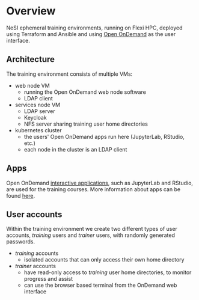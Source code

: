# Overview

NeSI ephemeral training environments, running on Flexi HPC, deployed using Terraform and Ansible and using [Open OnDemand](https://osc.github.io/ood-documentation/latest/index.html) as the user interface.

## Architecture

The training environment consists of multiple VMs:

- web node VM
    * running the Open OnDemand web node software
    * LDAP client
- services node VM
    * LDAP server
    * Keycloak
    * NFS server sharing training user home directories
- kubernetes cluster
    * the users' Open OnDemand apps run here (JupyterLab, RStudio, etc.)
    * each node in the cluster is an LDAP client

## Apps

Open OnDemand [interactive applications](https://osc.github.io/ood-documentation/latest/index.html), such as JupyterLab and RStudio, are used for the training courses. More information about apps can be found [here](apps/index.md).

## User accounts

Within the training environment we create two different types of user accounts, *training* users and *trainer* users, with randomly generated passwords.

- *training* accounts
    * isolated accounts that can only access their own home directory
- *trainer* accounts
    * have read-only access to *training* user home directories, to monitor progress and assist
    * can use the browser based terminal from the OnDemand web interface
